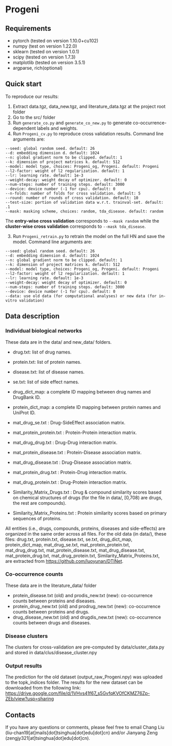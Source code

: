 # Progeni

## Requirements

* pytorch (tested on version 1.10.0+cu102)
* numpy (test on version 1.22.0)
* sklearn (tested on version 1.0.1)
* scipy (tested on version 1.7.3)
* matplotlib (tested on version 3.5.1)
* argparse, rich(optional)

## Quick start

To reproduce our results:

1. Extract data.tgz, data_new.tgz, and literature_data.tgz at the project root folder
2. Go to the src/ folder
2. Run <code>generate_co.py</code> and <code>generate_co_new.py</code> to generate co-occurrence-dependent labels and weights.
3. Run <code>Progeni_cv.py</code> to reproduce cross validation results. Command line arguments are: 

```shell
--seed: global random seed. default: 26
--d: embedding dimension d. default: 1024
--n: global gradient norm to be clipped. default: 1
--k: dimension of project matrices k. default: 512
--model: model type, choices: Progeni_og, Progeni. default: Progeni
--l2-factor: weight of l2 regularization. default: 1
--lr: learning rate. default: 1e-3
--weight-decay: weight decay of optimizer. default: 0
--num-steps: number of training steps. default: 3000
--device: device number (-1 for cpu). default: 0
--n-folds: number of folds for cross validation. default: 5
--round: number of rounds of cross validation. default: 10
--test-size: portion of validation data w.r.t. trainval-set. default: .1
--mask: masking scheme, choices: random, tda_disease. default: random
```

The **entry-wise cross validation** corresponds to <code>--mask random</code> while the **cluster-wise cross validation** corresponds to <code>--mask tda_disease</code>.

3. Run <code>Progeni_retrain.py</code> to retrain the model on the full HN and save the model. Command line arguments are:

```shell
--seed: global random seed. default: 26
--d: embedding dimension d. default: 1024
--n: global gradient norm to be clipped. default: 1
--k: dimension of project matrices k. default: 512
--model: model type, choices: Progeni_og, Progeni. default: Progeni
--l2-factor: weight of l2 regularization. default: 1
--lr: learning rate. default: 1e-3
--weight-decay: weight decay of optimizer. default: 0
--num-steps: number of training steps. default: 3000
--device: device number (-1 for cpu). default: 0
--data: use old data (for computational analyses) or new data (for in-vitro validation)
```

## Data description

### Individual biological networks 

These data are in the data/ and new_data/ folders.

* drug.txt: list of drug names.

* protein.txt: list of protein names.

* disease.txt: list of disease names.

* se.txt: list of side effect names.
* drug_dict_map: a complete ID mapping between drug names and DrugBank ID.
* protein_dict_map: a complete ID mapping between protein names and UniProt ID.
* mat_drug_se.txt : Drug-SideEffect association matrix.
* mat_protein_protein.txt : Protein-Protein interaction matrix.
* mat_drug_drug.txt : Drug-Drug interaction matrix.
* mat_protein_disease.txt : Protein-Disease association matrix.
* mat_drug_disease.txt : Drug-Disease association matrix.
* mat_protein_drug.txt : Protein-Drug interaction matrix.
* mat_drug_protein.txt : Drug-Protein interaction matrix.
* Similarity_Matrix_Drugs.txt : Drug & compound similarity scores based on chemical structures of drugs 
(for the file in data/, \[0,708) are drugs, the rest are compounds).
* Similarity_Matrix_Proteins.txt : Protein similarity scores based on primary sequences of proteins.

All entities (i.e., drugs, compounds, proteins, diseases and side-effects) are organized in the same order across all files. 
For the old data (in data/), these files: 
drug.txt, protein.txt, disease.txt, se.txt, drug_dict_map, protein_dict_map, mat_drug_se.txt, mat_protein_protein.txt, mat_drug_drug.txt, mat_protein_disease.txt, mat_drug_disease.txt, mat_protein_drug.txt, mat_drug_protein.txt, Similarity_Matrix_Proteins.txt, are extracted from https://github.com/luoyunan/DTINet.

### Co-occurrence counts

These data are in the literature_data/ folder

* protein_disease.txt (old) and prodis_new.txt (new): co-occurrence counts between proteins and diseases.
* protein_drug_new.txt (old) and prodrug_new.txt (new): co-occurrence counts between proteins and drugs.
* drug_disease_new.txt (old) and drugdis_new.txt (new): co-occurrence counts between drugs and diseases.

### Disease clusters

The clusters for cross-validation are pre-computed by data/cluster_data.py and stored in data/clus/disease_cluster.npy

### Output results

The prediction for the old dataset (output_raw_Progeni.npy) was uploaded to the topk_indices folder. 
The results for the new dataset can be downloaded from the following link: https://drive.google.com/file/d/1VHvs41f67_s5GvfqKVOfCKMZ76Zp-ZEb/view?usp=sharing

## Contacts

If you have any questions or comments, please feel free to email Chang Liu (liu-chan19[at]mails[dot]tsinghua[dot]edu[dot]cn) and/or Jianyang Zeng (zengjy321[at]tsinghua[dot]edu[dot]cn).